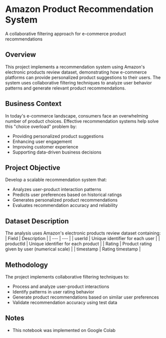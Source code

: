 # Amazon Product Recommendation System
A collaborative filtering approach for e-commerce product recommendations

## Overview
This project implements a recommendation system using Amazon's electronic products review dataset, demonstrating how e-commerce platforms can provide personalized product suggestions to their users. The system uses collaborative filtering techniques to analyze user behavior patterns and generate relevant product recommendations.

## Business Context
In today's e-commerce landscape, consumers face an overwhelming number of product choices. Effective recommendation systems help solve this "choice overload" problem by:

- Providing personalized product suggestions
- Enhancing user engagement
- Improving customer experience
- Supporting data-driven business decisions

## Project Objective
Develop a scalable recommendation system that:

- Analyzes user-product interaction patterns
- Predicts user preferences based on historical ratings
- Generates personalized product recommendations
- Evaluates recommendation accuracy and reliability

## Dataset Description
The analysis uses Amazon's electronic products review dataset containing:
| Field | Description |
| --- | --- |
| userId | Unique identifier for each user |
| productId | Unique identifier for each product |
| Rating | Product rating given by user (numerical scale) |
| timestamp | Rating timestamp |

## Methodology
The project implements collaborative filtering techniques to:

- Process and analyze user-product interactions
- Identify patterns in user rating behavior
- Generate product recommendations based on similar user preferences
- Validate recommendation accuracy using test data

## Notes
- This notebook was implemented on Google Colab
